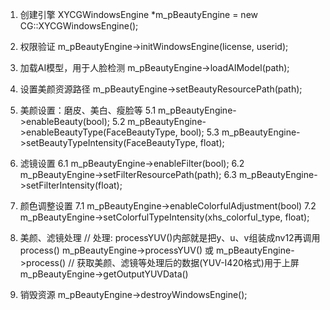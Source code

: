 

1. 创建引擎
    XYCGWindowsEngine *m_pBeautyEngine = new CG::XYCGWindowsEngine();

2. 权限验证
    m_pBeautyEngine->initWindowsEngine(license, userid);

3. 加载AI模型，用于人脸检测
    m_pBeautyEngine->loadAIModel(path);

4. 设置美颜资源路径
    m_pBeautyEngine->setBeautyResourcePath(path);

5. 美颜设置：磨皮、美白、瘦脸等
    5.1  m_pBeautyEngine->enableBeauty(bool);
    5.2  m_pBeautyEngine->enableBeautyType(FaceBeautyType, bool);
    5.3  m_pBeautyEngine->setBeautyTypeIntensity(FaceBeautyType, float);

6. 滤镜设置
    6.1 m_pBeautyEngine->enableFilter(bool);
    6.2 m_pBeautyEngine->setFilterResourcePath(path);
    6.3 m_pBeautyEngine->setFilterIntensity(float);

7. 颜色调整设置
    7.1  m_pBeautyEngine->enableColorfulAdjustment(bool)
    7.2  m_pBeautyEngine->setColorfulTypeIntensity(xhs_colorful_type, float);


8. 美颜、滤镜处理
    // 处理: processYUV()内部就是把y、u、v组装成nv12再调用process()
    m_pBeautyEngine->processYUV() 或 m_pBeautyEngine->process() 
    // 获取美颜、滤镜等处理后的数据(YUV-I420格式)用于上屏
    m_pBeautyEngine->getOutputYUVData()

9. 销毁资源
    m_pBeautyEngine->destroyWindowsEngine();